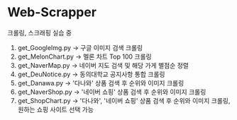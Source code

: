 # Web-Scrapper
크롤링, 스크래핑 실습 중

1. get_GoogleImg.py -> 구글 이미지 검색 크롤링
2. get_MelonChart.py -> 멜론 차트 Top 100 크롤링
3. get_NaverMap.py -> 네이버 지도 검색 및 해당 가게 별점순 정렬
4. get_DeuNotice.py -> 동의대학교 공지사항 통합 크롤링
5. get_Danawa.py -> '다나와' 상품 검색 후 순위와 이미지 크롤링
6. get_NaverShop.py -> '네이버 쇼핑' 상품 검색 후 순위와 이미지 크롤링
7. get_ShopChart.py -> '다나와', '네이버 쇼핑' 상품 검색 후 순위와 이미지 크롤링, 원하는 쇼핑 사이트 선택 가능

